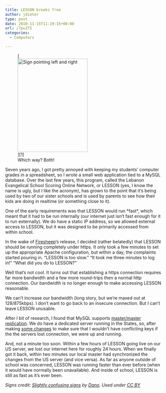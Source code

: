 ```yaml
---
title: LESSON breaks free
author: jdieter
type: post
date: 2010-11-15T11:19:15+00:00
url: /?p=272
categories:
  - Computers

---
```

<figure id="attachment_273" style="max-width: 225px" class="wp-caption alignright">[<img class="size-medium wp-image-273" title="Which way? Both!" src="http://cedarandthistle.files.wordpress.com/2010/11/confused-sign.jpg?w=225" alt="Sign pointing left and right" width="225" height="300" srcset="/images/2010/11/confused-sign.jpg 768w, /images/2010/11/confused-sign-225x300.jpg 225w" sizes="(max-width: 225px) 100vw, 225px" />][1]<figcaption class="wp-caption-text">Which way? Both!</figcaption></figure> 

Seven years ago, I got pretty annoyed with keeping my students&#8217; computer grades in a spreadsheet, so I wrote a small web application tied to a MySQL database. Over the last few years, this program, called the Lebanon Evangelical School Scoring Online Network, or LESSON (yes, I know the name is ugly, but I like the acronym), has grown to the point that it&#8217;s being used by two of our sister schools and is used by parents to see how their kids are doing in realtime (or something close to it).

One of the early requirements was that LESSON would run \*fast\*, which meant that it had to be run internally (our internet just isn&#8217;t fast enough for it to run externally). We do have a static IP address, so we allowed external access to LESSON, but it was designed to be primarily accessed from within school.

In the wake of [Firesheep][2]&#8216;s release, I decided (rather belatedly) that LESSON should be running completely under https. It only took a few minutes to set up the appropriate Apache configuration, but within a day, the complaints started pouring in. &#8220;LESSON is too slow.&#8221; &#8220;It took me three minutes to log in!&#8221; &#8220;What did you do to LESSON?&#8221;

Well that&#8217;s not cool. It turns out that establishing a https connection requires far more bandwidth and a few more round-trips then a normal http connection. Our bandwidth is no longer enough to make accessing LESSON reasonable.

We can&#8217;t increase our bandwidth (long story, but we&#8217;re maxed out at 128/875kbps). I don&#8217;t want to go back to an insecure connection. But I can&#8217;t leave LESSON unusable.

After I bit of research, I found that MySQL supports [master/master replication][3]. We do have a dedicated server running in the States, so, after making [some changes][4] to make sure that I wouldn&#8217;t have conflicting keys if the the servers lost connection, we were up and running.

And, not a minute too soon. Within a few hours of LESSON going live on our US server, we lost our internet here for roughly 24 hours. When we finally got it back, within two minutes our local master had synchronized the changes from the US server (and vice versa). As far as anyone outside of school was concerned, LESSON was running faster than ever before (when it would have normally been unavailable). And inside of school, LESSON is still as fast as it&#8217;s ever been.

_Signs credit: [Slightly confusing signs][5] by [Dano][6]. Used under [CC BY][7]_

 [1]: http://cedarandthistle.files.wordpress.com/2010/11/confused-sign.jpg
 [2]: http://codebutler.github.com/firesheep/
 [3]: http://www.howtoforge.com/mysql_master_master_replication
 [4]: http://www.howtoforge.com/mysql_master_master_replication#comment-12927
 [5]: http://www.flickr.com/photos/mukluk/241256203/
 [6]: http://www.flickr.com/photos/mukluk/
 [7]: http://creativecommons.org/licenses/by/2.0/deed.en